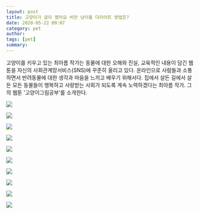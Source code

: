 ```yaml
---
layout: post
title: 고양이가 살이 쪘어요 비만 냥이들 다이어트 방법은?
date: 2020-05-22 09:07
category: pet
author: 
tags: [pet]
summary: 
---
```



고양이를 키우고 있는 최아름 작가는 동물에 대한 오해와 진실, 교육적인 내용이 담긴 웹툰을 자신의 사회관계망서비스(SNS)에 꾸준히 올리고 있다. 온라인으로 사람들과 소통하면서 반려동물에 대한 생각과 마음을 느끼고 배우기 위해서다. 집에서 살든 길에서 살든 모든 동물들이 행복하고 사랑받는 사회가 되도록 계속 노력하겠다는 최아름 작가. 그의 웹툰 '고양이그림공부'를 소개한다.

![](https://img1.daumcdn.net/thumb/R720x0/?fname=https%3A%2F%2Ft1.daumcdn.net%2Fliveboard%2Fhappypet%2Fde1c4f85711f4d378ae5423a3bf44600.JPG)

![](https://img1.daumcdn.net/thumb/R720x0/?fname=https%3A%2F%2Ft1.daumcdn.net%2Fliveboard%2Fhappypet%2Fc932a509c8ae47a3bbb528c714001740.JPG)

![](https://img1.daumcdn.net/thumb/R720x0/?fname=https%3A%2F%2Ft1.daumcdn.net%2Fliveboard%2Fhappypet%2F11cc36169bbd4154b4cdbf9ad982f92e.JPG)

![](https://img1.daumcdn.net/thumb/R720x0/?fname=https%3A%2F%2Ft1.daumcdn.net%2Fliveboard%2Fhappypet%2Fa5cad15396394909b76038892975c8c2.JPG)

![](https://img1.daumcdn.net/thumb/R720x0/?fname=https%3A%2F%2Ft1.daumcdn.net%2Fliveboard%2Fhappypet%2F553ce3e6e24f47f995d851c5fd6cdbdc.JPG)

![](https://img1.daumcdn.net/thumb/R720x0/?fname=https%3A%2F%2Ft1.daumcdn.net%2Fliveboard%2Fhappypet%2F004492ff7b394af3a320172f4d278eae.JPG)

![](https://img1.daumcdn.net/thumb/R720x0/?fname=https%3A%2F%2Ft1.daumcdn.net%2Fliveboard%2Fhappypet%2F02ac9033dfbb4feb99c9776c27607653.JPG)

![](https://img1.daumcdn.net/thumb/R720x0/?fname=https%3A%2F%2Ft1.daumcdn.net%2Fliveboard%2Fhappypet%2F8509c118816542e8ab413d73c5d6e179.JPG)

![](https://img1.daumcdn.net/thumb/R720x0/?fname=https%3A%2F%2Ft1.daumcdn.net%2Fliveboard%2Fhappypet%2Fb728757cfc7a42e4aaccd71b127b22ad.JPG)

![](https://img1.daumcdn.net/thumb/R720x0/?fname=https%3A%2F%2Ft1.daumcdn.net%2Fliveboard%2Fhappypet%2Ffa7b00b650b244669d95906f50884126.JPG)